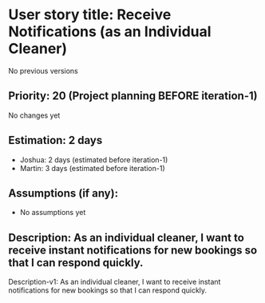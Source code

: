 # User story title: Receive Notifications (as an Individual Cleaner)
No previous versions

## Priority: 20 (Project planning BEFORE iteration-1)
No changes yet

## Estimation: 2 days
* Joshua: 2 days (estimated before iteration-1)
* Martin: 3 days (estimated before iteration-1)

## Assumptions (if any):
* No assumptions yet

## Description: As an individual cleaner, I want to receive instant notifications for new bookings so that I can respond quickly.
Description-v1: As an individual cleaner, I want to receive instant notifications for new bookings so that I can respond quickly.